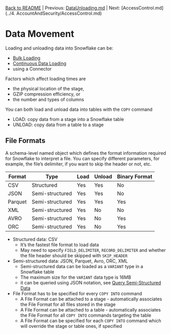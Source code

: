 [Back to README](../README.md) | Previous: [DataUnloading.md](DataUnloading.md) | Next: [AccessControl.md](../4. AccountAndSecurity/AccessControl.md)

# Data Movement #

Loading and unloading data into Snowflake can be:
* [Bulk Loading](./BulkLoading.md)
* [Continuous Data Loading](./ContinuousDataLoading.md)
* using a Connector

Factors which affect loading times are
* the physical location of the stage,
* GZIP compression efficiency, or
* the number and types of columns

You can both load and unload data into tables with the `COPY` command
* LOAD: copy data from a stage into a Snowflake table 
* UNLOAD: copy data from a table to a stage

## File Formats ##
A schema-level named object which defines the format information required for Snowflake to interpret a file. You can specify different parameters, for example, the file’s delimiter, if you want to skip the header or not, etc.

| Format  | Type            | Load | Unload | Binary Format |
|---------|-----------------|------|--------|---------------|
| CSV     | Structured      | Yes  | Yes    | No            |
| JSON    | Semi-structured | Yes  | Yes    | No            |
| Parquet | Semi-structured | Yes  | Yes    | Yes           |
| XML     | Semi-structured | Yes  | No     | No            |
| AVRO    | Semi-structured | Yes  | No     | Yes           |
| ORC     | Semi-structured | Yes  | No     | Yes           |

* Structured data: CSV
  * It’s the fastest file format to load data
  * May need to specify `FIELD_DELIMITER`, `RECORD_DELIMITER` and whether the file header should be skipped with `SKIP_HEADER`
* Semi-structured data: JSON, Parquet, Avro, ORC, XML
  * Semi-structured data can be loaded as a `VARIANT` type in a Snowflake table
  * The maximum size for the `VARIANT` data type is 16MB
  * it can be queried using JSON notation, see [Query Semi-Structured Data](../SemiStructuredData/QuerySemiStructuredData.md)
* File Format has to be specified for every `COPY INTO` command
  * A File Format can be attached to a stage - automatically associates the File Format for all files stored in the stage
  * A File Format can be attached to a table - automatically associates the File Format for all `COPY INTO` commands targeting the table
  * A File Format can be specified for each `COPY INTO` command which will override the stage or table ones, if specified
